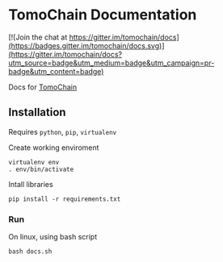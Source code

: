# TomoChain Documentation

[![Join the chat at https://gitter.im/tomochain/docs](https://badges.gitter.im/tomochain/docs.svg)](https://gitter.im/tomochain/docs?utm_source=badge&utm_medium=badge&utm_campaign=pr-badge&utm_content=badge)

Docs for [TomoChain](https://docs.tomochain.com)

## Installation

Requires `python`, `pip`, `virtualenv`

Create working enviroment
```
virtualenv env
. env/bin/activate

```

Intall libraries
```
pip install -r requirements.txt
```

### Run
On linux, using bash script
```
bash docs.sh
```
